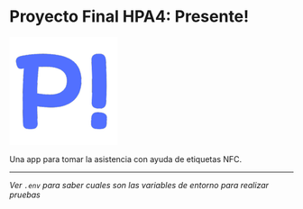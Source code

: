 # Proyecto Final HPA4: Presente!

![Image](android/app/src/main/res/mipmap-xxxhdpi/ic_launcher.png)

Una app para tomar la asistencia con ayuda de etiquetas NFC.

---

*Ver ```.env``` para saber cuales son las variables de entorno para realizar pruebas*
